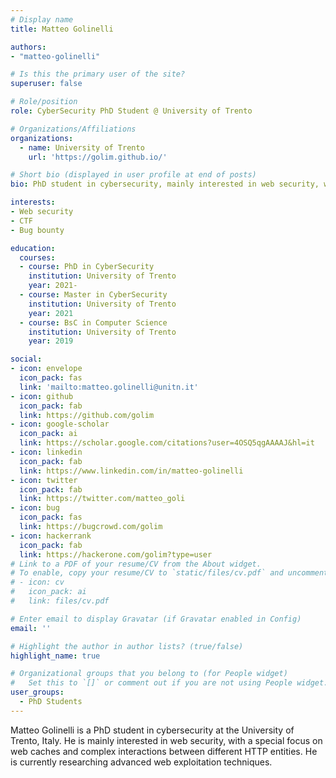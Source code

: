 ```yaml
---
# Display name
title: Matteo Golinelli

authors:
- "matteo-golinelli"

# Is this the primary user of the site?
superuser: false

# Role/position
role: CyberSecurity PhD Student @ University of Trento

# Organizations/Affiliations
organizations:
  - name: University of Trento
    url: 'https://golim.github.io/'

# Short bio (displayed in user profile at end of posts)
bio: PhD student in cybersecurity, mainly interested in web security, with a special focus on web caches.

interests:
- Web security
- CTF
- Bug bounty

education:
  courses:
  - course: PhD in CyberSecurity
    institution: University of Trento
    year: 2021-
  - course: Master in CyberSecurity
    institution: University of Trento
    year: 2021
  - course: BsC in Computer Science
    institution: University of Trento
    year: 2019

social:
- icon: envelope
  icon_pack: fas
  link: 'mailto:matteo.golinelli@unitn.it'
- icon: github
  icon_pack: fab
  link: https://github.com/golim
- icon: google-scholar
  icon_pack: ai
  link: https://scholar.google.com/citations?user=4OSQ5qgAAAAJ&hl=it
- icon: linkedin
  icon_pack: fab
  link: https://www.linkedin.com/in/matteo-golinelli
- icon: twitter
  icon_pack: fab
  link: https://twitter.com/matteo_goli
- icon: bug
  icon_pack: fas
  link: https://bugcrowd.com/golim
- icon: hackerrank
  icon_pack: fab
  link: https://hackerone.com/golim?type=user
# Link to a PDF of your resume/CV from the About widget.
# To enable, copy your resume/CV to `static/files/cv.pdf` and uncomment the lines below.
# - icon: cv
#   icon_pack: ai
#   link: files/cv.pdf

# Enter email to display Gravatar (if Gravatar enabled in Config)
email: ''

# Highlight the author in author lists? (true/false)
highlight_name: true

# Organizational groups that you belong to (for People widget)
#   Set this to `[]` or comment out if you are not using People widget.
user_groups:
  - PhD Students
---
```


Matteo Golinelli is a PhD student in cybersecurity at the University of Trento, Italy. He is mainly interested in web security, with a special focus on web caches and complex interactions between different HTTP entities. He is currently researching advanced web exploitation techniques.
